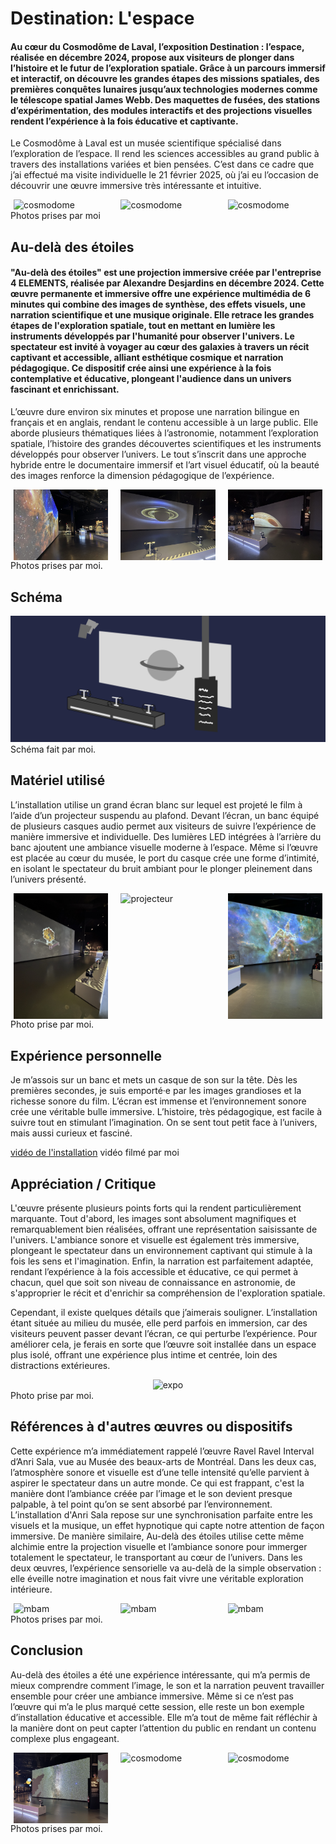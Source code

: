# Destination: L'espace

#### Au cœur du Cosmodôme de Laval, l’exposition Destination : l’espace, réalisée en décembre 2024, propose aux visiteurs de plonger dans l’histoire et le futur de l’exploration spatiale. Grâce à un parcours immersif et interactif, on découvre les grandes étapes des missions spatiales, des premières conquêtes lunaires jusqu’aux technologies modernes comme le télescope spatial James Webb. Des maquettes de fusées, des stations d’expérimentation, des modules interactifs et des projections visuelles rendent l’expérience à la fois éducative et captivante.

Le Cosmodôme à Laval est un musée scientifique spécialisé dans l’exploration de l’espace. Il rend les sciences accessibles au grand public à travers des installations variées et bien pensées. C’est dans ce cadre que j’ai effectué ma visite individuelle le 21 février 2025, où j’ai eu l’occasion de découvrir une œuvre immersive très intéressante et intuitive.

<div style="display: flex; justify-content: space-around;" >
  <img src="./photo_reference/expo_01.jfif" alt="cosmodome" style="width: 30%; margin-right: 10px;" />
  <img src="./photo_reference/expo_02.jfif" alt="cosmodome" style="width: 30%; margin-right: 10px;" />
  <img src="./photo_reference/expo_03.jfif" alt="cosmodome" style="width: 30%;" />
</div>
Photos prises par moi

## Au-delà des étoiles
#### "Au-delà des étoiles" est une projection immersive créée par l'entreprise 4 ELEMENTS, réalisée par Alexandre Desjardins en décembre 2024. Cette œuvre permanente et immersive offre une expérience multimédia de 6 minutes qui combine des images de synthèse, des effets visuels, une narration scientifique et une musique originale. Elle retrace les grandes étapes de l'exploration spatiale, tout en mettant en lumière les instruments développés par l'humanité pour observer l'univers. Le spectateur est invité à voyager au cœur des galaxies à travers un récit captivant et accessible, alliant esthétique cosmique et narration pédagogique. Ce dispositif crée ainsi une expérience à la fois contemplative et éducative, plongeant l'audience dans un univers fascinant et enrichissant.

L’œuvre dure environ six minutes et propose une narration bilingue en français et en anglais, rendant le contenu accessible à un large public. Elle aborde plusieurs thématiques liées à l’astronomie, notamment l’exploration spatiale, l’histoire des grandes découvertes scientifiques et les instruments développés pour observer l’univers. Le tout s’inscrit dans une approche hybride entre le documentaire immersif et l’art visuel éducatif, où la beauté des images renforce la dimension pédagogique de l’expérience.
<div style="display: flex; justify-content: space-around;" >
  <img src="./photo_reference/écrant_03.jpg" alt="oeuvre" style="width: 30%; margin-right: 10px;" />
  <img src="./photo_reference/écrant_04.jpg" alt="oeuvre" style="width: 30%; margin-right: 10px;" />
  <img src="./photo_reference/écrant_05.jpg" alt="oeuvre" style="width: 30%;" />
</div>
 Photos prises par moi.
 
## Schéma
<div align="center">
  <img src="./photo_reference/shéma.png" alt="schéma" />
</div>
Schéma fait par moi.

## Matériel utilisé
L’installation utilise un grand écran blanc sur lequel est projeté le film à l’aide d’un projecteur suspendu au plafond. Devant l’écran, un banc équipé de plusieurs casques audio permet aux visiteurs de suivre l’expérience de manière immersive et individuelle. Des lumières LED intégrées à l’arrière du banc ajoutent une ambiance visuelle moderne à l’espace. Même si l’œuvre est placée au cœur du musée, le port du casque crée une forme d’intimité, en isolant le spectateur du bruit ambiant pour le plonger pleinement dans l’univers présenté.
<div style="display: flex; justify-content: space-around;" >
  <img src="./photo_reference/écrant_01.jpg" alt="oeuvre" style="width: 30%; margin-right: 10px;" />
  <img src="./photo_reference/projecteur.jpg" alt="projecteur" style="width: 30%; margin-right: 10px;" />
  <img src="./photo_reference/écrant_02.jpg" alt="oeuvre" style="width: 30%;" />
</div>
Photo prise par moi.

## Expérience personnelle
Je m’assois sur un banc et mets un casque de son sur la tête. Dès les premières secondes, je suis emporté·e par les images grandioses et la richesse sonore du film.
L’écran est immense et l’environnement sonore crée une véritable bulle immersive. L’histoire, très pédagogique, est facile à suivre tout en stimulant l’imagination.
On se sent tout petit face à l’univers, mais aussi curieux et fasciné.

<a href="https://www.youtube.com/watch?v=E9eEFIE-xdw" target="_blank">vidéo de l'installation</a>
vidéo filmé par moi

## Appréciation / Critique
L'œuvre présente plusieurs points forts qui la rendent particulièrement marquante. Tout d'abord, les images sont absolument magnifiques et remarquablement bien réalisées, offrant une représentation saisissante de l'univers. L'ambiance sonore et visuelle est également très immersive, plongeant le spectateur dans un environnement captivant qui stimule à la fois les sens et l'imagination. Enfin, la narration est parfaitement adaptée, rendant l’expérience à la fois accessible et éducative, ce qui permet à chacun, quel que soit son niveau de connaissance en astronomie, de s'approprier le récit et d'enrichir sa compréhension de l'exploration spatiale.

Cependant, il existe quelques détails que j’aimerais souligner. L’installation étant située au milieu du musée, elle perd parfois en immersion, car des visiteurs peuvent passer devant l’écran, ce qui perturbe l’expérience. Pour améliorer cela, je ferais en sorte que l’œuvre soit installée dans un espace plus isolé, offrant une expérience plus intime et centrée, loin des distractions extérieures.
<div align="center">
  <img src="./photo_reference/expo_02.jfif" alt="expo" />
</div>
Photo prise par moi.

## Références à d'autres œuvres ou dispositifs
Cette expérience m’a immédiatement rappelé l’œuvre Ravel Ravel Interval d’Anri Sala, vue au Musée des beaux-arts de Montréal. Dans les deux cas, l’atmosphère sonore et visuelle est d’une telle intensité qu’elle parvient à aspirer le spectateur dans un autre monde. Ce qui est frappant, c'est la manière dont l’ambiance créée par l’image et le son devient presque palpable, à tel point qu’on se sent absorbé par l’environnement. L’installation d'Anri Sala repose sur une synchronisation parfaite entre les visuels et la musique, un effet hypnotique qui capte notre attention de façon immersive. De manière similaire, Au-delà des étoiles utilise cette même alchimie entre la projection visuelle et l’ambiance sonore pour immerger totalement le spectateur, le transportant au cœur de l’univers. Dans les deux œuvres, l’expérience sensorielle va au-delà de la simple observation : elle éveille notre imagination et nous fait vivre une véritable exploration intérieure.
<div style="display: flex; justify-content: space-around;" >
  <img src="./photo_reference/expo_mbam_01.jpg" alt="mbam" style="width: 30%; margin-right: 10px;" />
  <img src="./photo_reference/expo_mbam_03.jpg" alt="mbam" style="width: 30%; margin-right: 10px;" />
  <img src="./photo_reference/expo_mbam_02.jpg" alt="mbam" style="width: 30%;" />
</div>
Photos prises par moi.

## Conclusion
Au-delà des étoiles a été une expérience intéressante, qui m’a permis de mieux comprendre comment l’image, le son et la narration peuvent travailler ensemble pour créer une ambiance immersive. Même si ce n’est pas l’œuvre qui m’a le plus marqué cette session, elle reste un bon exemple d’installation éducative et accessible. Elle m’a tout de même fait réfléchir à la manière dont on peut capter l’attention du public en rendant un contenu complexe plus engageant.
<div style="display: flex; justify-content: space-around;" >
  <img src="./photo_reference/écrant_6.jpg" alt="cosmodome" style="width: 30%; margin-right: 10px;" />
  <img src="./photo_reference/moi.jpg" alt="cosmodome" style="width: 30%; margin-right: 10px;" />
  <img src="./photo_reference/tour_controle.jpg" alt="cosmodome" style="width: 30%;" />
</div>
Photos prises par moi.
